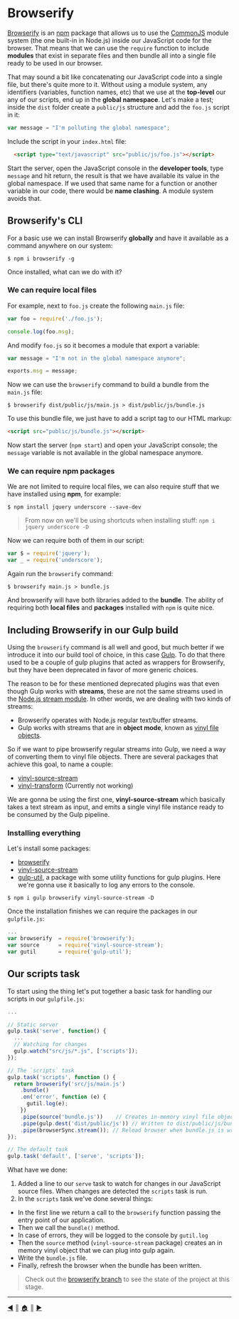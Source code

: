 # Browserify
[Browserify][1] is an [npm][2] package that allows us to use the [CommonJS][3] module system (the one built-in in Node.js) inside our JavaScript code for the browser. That means that we can use the `require` function to include **modules** that exist in separate files and then bundle all into a single file ready to be used in our browser.

That may sound a bit like concatenating our JavaScript code into a single file, but there's quite more to it. Without using a module system, any identifiers (variables, function names, etc) that we use at the **top-level** our any of our scripts, end up in the **global namespace**. Let's make a test; inside the `dist` folder create a `public/js` structure and add the `foo.js` script in it:

```js
var message = "I'm polluting the global namespace";
```

Include the script in your `index.html` file:
```html
  <script type="text/javascript" src="public/js/foo.js"></script>
```

Start the server, open the JavaScript console in the **developer tools**, type `message` and hit return, the result is that we have available its value in the global namespace. If we used that same name for a function or another variable in our code, there would be **name clashing**. A module system avoids that.

## Browserify's CLI
For a basic use we can install Browserify **globally** and have it available as a command anywhere on our system:

```
$ npm i browserify -g
```

Once installed, what can we do with it?

### We can require local files
For example, next to `foo.js` create the following `main.js` file:

```js
var foo = require('./foo.js');

console.log(foo.msg);
```

And modify `foo.js` so it becomes a module that export a variable:
```js
var message = "I'm not in the global namespace anymore";

exports.msg = message;
```

Now we can use the `browserify` command to build a bundle from the `main.js` file:

```
$ browserify dist/public/js/main.js > dist/public/js/bundle.js
```

To use this bundle file, we just have to add a script tag to our HTML markup:

```html
<script src="public/js/bundle.js"></script>
```

Now start the server (`npm start`) and open your JavaScript console; the `message` variable is not available in the global namespace anymore.

### We can require npm packages
We are not limited to require local files, we can also require stuff that we have installed using **npm**, for example:

```
$ npm install jquery underscore --save-dev
```

> From now on we'll be using shortcuts when installing stuff: `npm i jquery underscore -D`

Now we can require both of them in our script:

```js
var $ = require('jquery');
var _ = require('underscore');
```

Again run the `browserify` command:

```
$ browserify main.js > bundle.js
```

And browserify will have both libraries added to the **bundle**. The ability of requiring both **local files** and **packages** installed with `npm` is quite nice.

## Including Browserify in our Gulp build
Using the `browserify` command is all well and good, but much better if we introduce it into our build tool of choice, in this case [Gulp][3]. To do that there used to be a couple of gulp plugins that acted as wrappers for Browserify, but they have been deprecated in favor of more generic choices.

The reason to be for these mentioned deprecated plugins was that even though Gulp works with **streams**, these are not the same streams used in the [Node.js stream module][4]. In other words, we are dealing with two kinds of streams:

* Browserify operates with Node.js regular text/buffer streams.
* Gulp works with streams that are in **object mode**, known as [vinyl file objects][5].

So if we want to pipe browserify regular streams into Gulp, we need a way of converting them to vinyl file objects. There are several packages that achieve this goal, to name a couple:

* [vinyl-source-stream][6]
* [vinyl-transform][7] (Currently not working)

We are gonna be using the first one, **vinyl-source-stream** which basically takes a text stream as input, and emits a single vinyl file instance ready to be consumed by the Gulp pipeline.

### Installing everything
Let's install some packages:

* [browserify][1]
* [vinyl-source-stream][6]
* [gulp-util][7], a package with some utility functions for gulp plugins. Here we're gonna use it basically to log any errors to the console.

```
$ npm i gulp browserify vinyl-source-stream -D
```

Once the installation finishes we can require the packages in our `gulpfile.js`:
```js
...
var browserify  = require('browserify');
var source      = require('vinyl-source-stream');
var gutil       = require('gulp-util');
```

## Our scripts task
To start using the thing let's put together a basic task for handling our scripts in our `gulpfile.js`:

```js
...

// Static server
gulp.task('serve', function() {
  ...
  // Watching for changes
  gulp.watch("src/js/*.js", ['scripts']);
});

// The `scripts` task
gulp.task('scripts', function () {
  return browserify('src/js/main.js')
    .bundle()
    .on('error', function (e) {
      gutil.log(e);
    })
    .pipe(source('bundle.js'))    // Creates in-memory vinyl file object.
    .pipe(gulp.dest('dist/public/js')) // Written to dist/public/js/bundle.js
    .pipe(browserSync.stream()); // Reload browser when bundle.js is written
});

// The default task
gulp.task('default', ['serve', 'scripts']);
```

What have we done:

1. Added a line to our `serve` task to watch for changes in our JavaScript source files. When changes are detected the `scripts` task is run.
2. In the `scripts` task we've done several things:

  * In the first line we return a call to the `browserify` function passing the entry point of our application.
  * Then we call the `bundle()` method.
  * In case of errors, they will be logged to the console by `gutil.log`
  * Then the `source` method (`vinyl-source-stream` package) creates an in memory vinyl object that we can plug into gulp again.
  * Write the `bundle.js` file.
  * Finally, refresh the browser when the bundle has been written.

> Check out the [browserify branch][8] to see the state of the project at this stage.

---
[:arrow_backward:][back] ║ [:house:][home] ║ [:arrow_forward:][next]

<!-- navigation -->
[home]: ../README.md
[back]: gulp.md
[next]: watchify.md


<!-- links -->
[1]: http://browserify.org/
[2]: https://github.com/npm/npm
[3]: http://www.commonjs.org/
[4]: https://nodejs.org/api/stream.html
[5]: https://github.com/gulpjs/vinyl
[6]: https://www.npmjs.com/package/vinyl-source-stream
[7]: https://www.npmjs.com/package/gulp-util
[8]: https://github.com/lifeBalance/playground-js/tree/browserify
